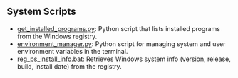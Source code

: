 ## System Scripts

- [get_installed_programs.py](get_installed_programs.py): Python script that lists installed programs from the Windows registry.
- [environment_manager.py](environment_manager.py): Python script for managing system and user environment variables in the terminal.
- [reg_ps_install_info.bat](reg_ps_install_info.bat): Retrieves Windows system info (version, release, build, install date) from the registry.
